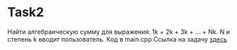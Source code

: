 # Task2
Найти алгебраическую сумму для выражения: 1k + 2k + 3k + … + Nk. N и степень k вводит пользователь.
Код в main.cpp
Ссылка на задачу [здесь](http://cppstudio.com/post/1339/)
